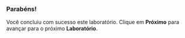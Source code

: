 ### Parabéns!

Você concluiu com sucesso este laboratório. Clique em **Próximo** para avançar para o próximo **Laboratório**.
